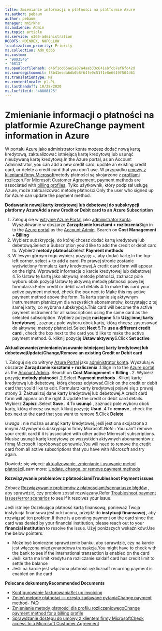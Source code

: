 ```yaml
---
title: Zmienianie informacji o płatności na platformie Azure
ms.author: pebaum
author: pebaum
manager: mnirkhe
ms.audience: Admin
ms.topic: article
ms.service: o365-administration
ROBOTS: NOINDEX, NOFOLLOW
localization_priority: Priority
ms.collection: Adm_O365
ms.custom:
- "9003546"
- "6813"
ms.openlocfilehash: c46f1cd65ae5a07a4aab33c641ebfcb7ef6fd42d
ms.sourcegitcommit: f8b41ecda6db0b8f64fe0c51f1e8e6619f504d61
ms.translationtype: MT
ms.contentlocale: pl-PL
ms.lasthandoff: 10/28/2020
ms.locfileid: "48808125"
---
```

# <a name="change-payment-information-in-azure"></a><span data-ttu-id="a4eeb-102">Zmienianie informacji o płatności na platformie Azure</span><span class="sxs-lookup"><span data-stu-id="a4eeb-102">Change payment information in Azure</span></span>

<span data-ttu-id="a4eeb-103">W portalu Azure jako administrator konta możesz dodać nową kartę kredytową, zaktualizować istniejącą kartę kredytową lub usunąć nieużywaną kartę kredytową.</span><span class="sxs-lookup"><span data-stu-id="a4eeb-103">In the Azure portal, as an Account Administrator, you can add a new credit card, update an existing credit card, or delete a credit card that you don't use.</span></span> <span data-ttu-id="a4eeb-104">W przypadku [umowy z klientami firmy Microsoft](https://docs.microsoft.com/azure/billing/billing-how-to-change-credit-card?WT.mc_id=Portal-Microsoft_Azure_Support#check-access-to-a-microsoft-customer-agreement)metody płatności są skojarzone z [profilami rozliczeń](https://docs.microsoft.com/azure/billing/billing-how-to-change-credit-card?WT.mc_id=Portal-Microsoft_Azure_Support#change-payment-method-for-a-billing-profile).</span><span class="sxs-lookup"><span data-stu-id="a4eeb-104">For [Microsoft Customer Agreement](https://docs.microsoft.com/azure/billing/billing-how-to-change-credit-card?WT.mc_id=Portal-Microsoft_Azure_Support#check-access-to-a-microsoft-customer-agreement), payment methods are associated with [billing profiles](https://docs.microsoft.com/azure/billing/billing-how-to-change-credit-card?WT.mc_id=Portal-Microsoft_Azure_Support#change-payment-method-for-a-billing-profile).</span></span> <span data-ttu-id="a4eeb-105">Tylko użytkownik, który podpisał usługę Azure, może zaktualizować metodę płatności.</span><span class="sxs-lookup"><span data-stu-id="a4eeb-105">Only the user who signed up for Azure can update the payment method.</span></span>

<span data-ttu-id="a4eeb-106">**Dodawanie nowej karty kredytowej lub debetowej do subskrypcji platformy Azure**</span><span class="sxs-lookup"><span data-stu-id="a4eeb-106">**Add a new Credit or Debit card to an Azure Subscription**</span></span>

1. <span data-ttu-id="a4eeb-107">Zaloguj się w [witrynie Azure Portal](https://portal.azure.com/) jako [administrator konta](https://docs.microsoft.com/azure/billing/billing-subscription-transfer?WT.mc_id=Portal-Microsoft_Azure_Support#whoisaa). Wyszukiwanie w obszarze **Zarządzanie kosztami + rozliczenia**</span><span class="sxs-lookup"><span data-stu-id="a4eeb-107">Sign in to the [Azure portal](https://portal.azure.com/) as the [Account Admin](https://docs.microsoft.com/azure/billing/billing-subscription-transfer?WT.mc_id=Portal-Microsoft_Azure_Support#whoisaa). Search on **Cost Management + Billing**</span></span>
2. <span data-ttu-id="a4eeb-108">Wybierz subskrypcję, do której chcesz dodać kartę kredytową lub debetową.</span><span class="sxs-lookup"><span data-stu-id="a4eeb-108">Select a Subscription you'd like to add the credit or debit card to.</span></span> <span data-ttu-id="a4eeb-109">Wybierz **metody płatności**</span><span class="sxs-lookup"><span data-stu-id="a4eeb-109">Select **Payment methods**</span></span>
3. <span data-ttu-id="a4eeb-110">W lewym górnym rogu wybierz pozycję +, aby dodać kartę.</span><span class="sxs-lookup"><span data-stu-id="a4eeb-110">In the top-left corner, select + to add a card.</span></span> <span data-ttu-id="a4eeb-111">Po prawej stronie zostanie wyświetlony formularz karty kredytowej.</span><span class="sxs-lookup"><span data-stu-id="a4eeb-111">A credit card form will appear on the right.</span></span> <span data-ttu-id="a4eeb-112">Wprowadź informacje o karcie kredytowej lub debetowej 4.To Ustaw tę kartę jako aktywną metodę płatności, zaznacz pole wyboru obok pozycji Ustaw tę aktywną metodę płatności powyżej formularza.</span><span class="sxs-lookup"><span data-stu-id="a4eeb-112">Enter credit or debit card details 4.To make this card your active payment method, check the box next to Make this my active payment method above the form.</span></span> <span data-ttu-id="a4eeb-113">Ta karta stanie się aktywnym instrumentem płatniczym dla wszystkich abonamentów, korzystając z tej samej karty, co wybrana subskrypcja.</span><span class="sxs-lookup"><span data-stu-id="a4eeb-113">This card will become the active payment instrument for all subscriptions using the same card as the selected subscription.</span></span> <span data-ttu-id="a4eeb-114">Wybierz pozycję **następne** 5.to **Użyj innej karty kredytowej** , zaznacz pole wyboru obok karty, którą chcesz zastosować do aktywnej metody płatności.</span><span class="sxs-lookup"><span data-stu-id="a4eeb-114">Select **Next** 5.To **use a different credit card** , check the box next to the card you'd like to make the active payment method.</span></span>
<span data-ttu-id="a4eeb-115">6. kliknij pozycję **Ustaw aktywny**</span><span class="sxs-lookup"><span data-stu-id="a4eeb-115">6.Click **Set active**</span></span>

<span data-ttu-id="a4eeb-116">**Aktualizowanie/zmienianie/usuwanie istniejącej karty kredytowej lub debetowej**</span><span class="sxs-lookup"><span data-stu-id="a4eeb-116">**Update/Change/Remove an existing Credit or Debit card**</span></span>

<span data-ttu-id="a4eeb-117">1. Zaloguj się do witryny [Azure Portal](https://portal.azure.com/) jako [administrator konta](https://docs.microsoft.com/azure/billing/billing-subscription-transfer?WT.mc_id=Portal-Microsoft_Azure_Support#whoisaa). Wyszukaj w obszarze **Zarządzanie kosztami + rozliczenia** .</span><span class="sxs-lookup"><span data-stu-id="a4eeb-117">1.Sign in to the [Azure portal](https://portal.azure.com/) as the [Account Admin](https://docs.microsoft.com/azure/billing/billing-subscription-transfer?WT.mc_id=Portal-Microsoft_Azure_Support#whoisaa). Search on **Cost Management + Billing** .</span></span>
<span data-ttu-id="a4eeb-118">2. Wybierz pozycję **metody płatności** .</span><span class="sxs-lookup"><span data-stu-id="a4eeb-118">2.Select **Payment methods** .</span></span> <span data-ttu-id="a4eeb-119">Kliknij kartę kredytową lub debetową, którą chcesz edytować.</span><span class="sxs-lookup"><span data-stu-id="a4eeb-119">Click on the credit or debit card that you'd like to edit.</span></span> <span data-ttu-id="a4eeb-120">Formularz karty kredytowej pojawi się z prawej strony 3. Zaktualizuj dane karty kredytowej lub debetowej.</span><span class="sxs-lookup"><span data-stu-id="a4eeb-120">A credit card form will appear on the right 3.Update the credit or debit card details.</span></span> <span data-ttu-id="a4eeb-121">Wybierz **Zapisz** .</span><span class="sxs-lookup"><span data-stu-id="a4eeb-121">Select **Save** .</span></span>
<span data-ttu-id="a4eeb-122">4.To **usunąć** , zaznacz pole wyboru obok karty, którą chcesz usunąć. kliknij pozycję **Usuń** .</span><span class="sxs-lookup"><span data-stu-id="a4eeb-122">4.To **remove** , check the box next to the card that you want to remove 5.Click **Delete**</span></span>

<span data-ttu-id="a4eeb-123">_Uwaga_ : nie można usunąć karty kredytowej, jeśli jest ona skojarzona z innymi aktywnymi subskrypcjami firmy Microsoft.</span><span class="sxs-lookup"><span data-stu-id="a4eeb-123">_Note_ : You can't remove your credit card if it is associated with other active Microsoft subscriptions.</span></span> <span data-ttu-id="a4eeb-124">Musisz usunąć kartę kredytową ze wszystkich aktywnych abonamentów z firmą Microsoft i spróbować ponownie.</span><span class="sxs-lookup"><span data-stu-id="a4eeb-124">You will need to remove the credit card from all active subscriptions that you have with Microsoft and try again.</span></span>

<span data-ttu-id="a4eeb-125">Dowiedz się więcej: [aktualizowanie, zmienianie i usuwanie metod płatności](https://docs.microsoft.com/azure/billing/billing-how-to-change-credit-card?WT.mc_id=Portal-Microsoft_Azure_Support)</span><span class="sxs-lookup"><span data-stu-id="a4eeb-125">Learn more: [Update, change, or remove payment methods](https://docs.microsoft.com/azure/billing/billing-how-to-change-credit-card?WT.mc_id=Portal-Microsoft_Azure_Support)</span></span>

<span data-ttu-id="a4eeb-126">**Rozwiązywanie problemów z płatnościami**</span><span class="sxs-lookup"><span data-stu-id="a4eeb-126">**Troubleshoot Payment issues**</span></span>

<span data-ttu-id="a4eeb-127">Zobacz [Rozwiązywanie problemów z płatnościami/scenariusze błędów](https://support.microsoft.com/help/4505172/troubleshooting-payment-issues) , aby sprawdzić, czy problem został rozwiązany.</span><span class="sxs-lookup"><span data-stu-id="a4eeb-127">Refer [Troubleshoot payment issues/error scenarios](https://support.microsoft.com/help/4505172/troubleshooting-payment-issues) to see if it resolves your issue.</span></span>

<span data-ttu-id="a4eeb-128">Jeśli istnieje Oczekująca płatność kartą finansową, ponieważ Twoja instytucja finansowa jest odrzucona, przejdź do **instytucji finansowej** , aby rozwiązać ten problem.</span><span class="sxs-lookup"><span data-stu-id="a4eeb-128">If there is a pending payment on the card since the card was denied by your financial institution, please reach out to your **financial institution** to resolve the issue.</span></span> <span data-ttu-id="a4eeb-129">Użyj poniższych wskaźników:</span><span class="sxs-lookup"><span data-stu-id="a4eeb-129">Use the below pointers:</span></span>

- <span data-ttu-id="a4eeb-130">Może być konieczne sprawdzenie banku, aby sprawdzić, czy na karcie jest włączona międzynarodowa transakcja.</span><span class="sxs-lookup"><span data-stu-id="a4eeb-130">You might have to check with the bank to see if the international transaction is enabled on the card</span></span>
- <span data-ttu-id="a4eeb-131">Jeśli karta ma limit kredytu na rozliczanie salda</span><span class="sxs-lookup"><span data-stu-id="a4eeb-131">If card has credit limit to settle the balance</span></span>
- <span data-ttu-id="a4eeb-132">Jeśli na karcie jest włączona płatność cykliczna</span><span class="sxs-lookup"><span data-stu-id="a4eeb-132">If recurring payment is enabled on the card</span></span>

<span data-ttu-id="a4eeb-133">**Polecane dokumenty**</span><span class="sxs-lookup"><span data-stu-id="a4eeb-133">**Recommended Documents**</span></span>

- [<span data-ttu-id="a4eeb-134">Konfigurowanie fakturowania</span><span class="sxs-lookup"><span data-stu-id="a4eeb-134">Set up invoicing</span></span>](https://azure.microsoft.com/pricing/invoicing/)
- [<span data-ttu-id="a4eeb-135">Zmień metodę płatności — często zadawane pytania</span><span class="sxs-lookup"><span data-stu-id="a4eeb-135">Change payment method- FAQ</span></span>](https://docs.microsoft.com/azure/billing/billing-how-to-change-credit-card?WT.mc_id=Portal-Microsoft_Azure_Support#frequently-asked-questions)
- [<span data-ttu-id="a4eeb-136">Zmienianie metody płatności dla profilu rozliczeniowego</span><span class="sxs-lookup"><span data-stu-id="a4eeb-136">Change payment method for a billing profile</span></span>](https://docs.microsoft.com/azure/billing/billing-how-to-change-credit-card?WT.mc_id=Portal-Microsoft_Azure_Support#change-payment-method-for-a-billing-profile)
- [<span data-ttu-id="a4eeb-137">Sprawdzanie dostępu do umowy z klientem firmy Microsoft</span><span class="sxs-lookup"><span data-stu-id="a4eeb-137">Check access to a Microsoft Customer Agreement</span></span>](https://docs.microsoft.com/azure/billing/billing-how-to-change-credit-card?WT.mc_id=Portal-Microsoft_Azure_Support#check-access-to-a-microsoft-customer-agreement)
